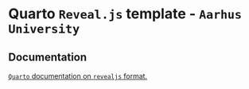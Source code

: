# Quarto `Reveal.js` template - `Aarhus University`


## Documentation

[`Quarto` documentation on `revealjs` format.](https://quarto.org/docs/presentations/revealjs/)
